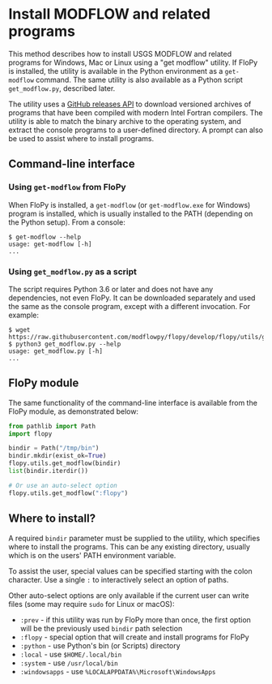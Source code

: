 # Install MODFLOW and related programs

This method describes how to install USGS MODFLOW and related programs for Windows, Mac or Linux using a "get modflow" utility. If FloPy is installed, the utility is available in the Python environment as a `get-modflow` command. The same utility is also available as a Python script `get_modflow.py`, described later.

The utility uses a [GitHub releases API](https://docs.github.com/en/rest/releases) to download versioned archives of programs that have been compiled with modern Intel Fortran compilers. The utility is able to match the binary archive to the operating system, and extract the console programs to a user-defined directory. A prompt can also be used to assist where to install programs.

## Command-line interface

### Using `get-modflow` from FloPy

When FloPy is installed, a `get-modflow` (or `get-modflow.exe` for Windows) program is installed, which is usually installed to the PATH (depending on the Python setup). From a console:

```console
$ get-modflow --help
usage: get-modflow [-h]
...
```

### Using `get_modflow.py` as a script

The script requires Python 3.6 or later and does not have any dependencies, not even FloPy. It can be downloaded separately and used the same as the console program, except with a different invocation. For example:

```console
$ wget https://raw.githubusercontent.com/modflowpy/flopy/develop/flopy/utils/get_modflow.py
$ python3 get_modflow.py --help
usage: get_modflow.py [-h]
...
```

## FloPy module

The same functionality of the command-line interface is available from the FloPy module, as demonstrated below:

```python
from pathlib import Path
import flopy

bindir = Path("/tmp/bin")
bindir.mkdir(exist_ok=True)
flopy.utils.get_modflow(bindir)
list(bindir.iterdir())

# Or use an auto-select option
flopy.utils.get_modflow(":flopy")
```

## Where to install?

A required `bindir` parameter must be supplied to the utility, which specifies where to install the programs. This can be any existing directory, usually which is on the users' PATH environment variable.

To assist the user, special values can be specified starting with the colon character. Use a single `:` to interactively select an option of paths.

Other auto-select options are only available if the current user can write files (some may require `sudo` for Linux or macOS):
 - `:prev` - if this utility was run by FloPy more than once, the first option will be the previously used `bindir` path selection
 - `:flopy` - special option that will create and install programs for FloPy
 - `:python` - use Python's bin (or Scripts) directory
 - `:local` - use `$HOME/.local/bin`
 - `:system` - use `/usr/local/bin`
 - `:windowsapps` - use `%LOCALAPPDATA%\Microsoft\WindowsApps`
